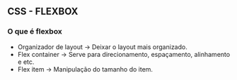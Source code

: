 ## CSS - FLEXBOX

### O que é flexbox

- Organizador de layout -> Deixar o layout mais organizado.
- Flex container -> Serve para direcionamento, espaçamento, alinhamento e etc.
- Flex item -> Manipulação do tamanho do item.
  
  